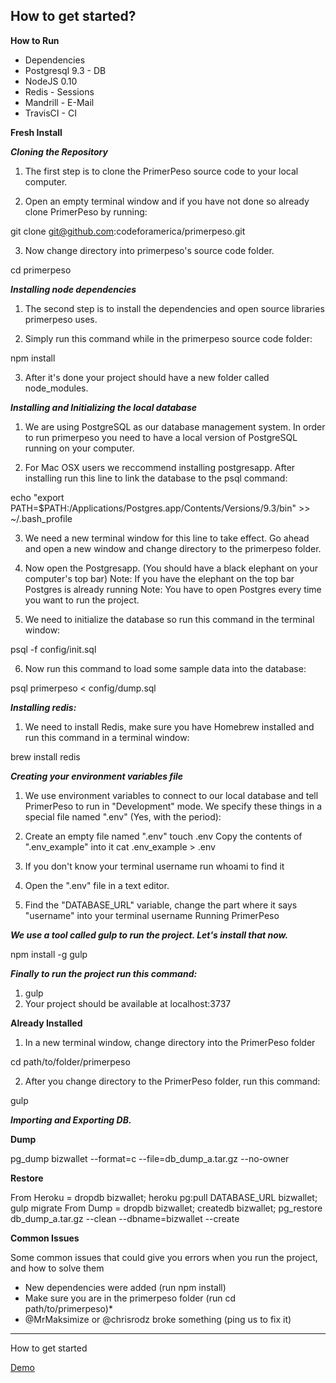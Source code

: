 ## How to get started?

**How to Run**

* Dependencies
* Postgresql 9.3 - DB
* NodeJS 0.10
* Redis - Sessions
* Mandrill - E-Mail
* TravisCI - CI


**Fresh Install**

***Cloning the Repository***

1. The first step is to clone the PrimerPeso source code to your local computer.

2. Open an empty terminal window and if you have not done so already clone PrimerPeso by running:

git clone git@github.com:codeforamerica/primerpeso.git

3. Now change directory into primerpeso's source code folder.

cd primerpeso

***Installing node dependencies***

1. The second step is to install the dependencies and open source libraries primerpeso uses.

2. Simply run this command while in the primerpeso source code folder:

npm install

3. After it's done your project should have a new folder called node_modules.

***Installing and Initializing the local database***

1. We are using PostgreSQL as our database management system. In order to run primerpeso you need to have a local version of PostgreSQL running on your computer.

2. For Mac OSX users we reccommend installing postgresapp. After installing run this line to link the database to the psql command:

echo "export PATH=$PATH:/Applications/Postgres.app/Contents/Versions/9.3/bin" >> ~/.bash_profile

3. We need a new terminal window for this line to take effect. Go ahead and open a new window and change directory to the primerpeso folder.

4. Now open the Postgresapp. (You should have a black elephant on your computer's top bar) Note: If you have the elephant on the top bar Postgres is already running Note: You have to open Postgres every time you want to run the project.

5. We need to initialize the database so run this command in the terminal window:

psql -f config/init.sql

6. Now run this command to load some sample data into the database:

psql primerpeso < config/dump.sql

***Installing redis:***

1. We need to install Redis, make sure you have Homebrew installed and run this command in a terminal window:

brew install redis

***Creating your environment variables file***

1. We use environment variables to connect to our local database and tell PrimerPeso to run in "Development" mode. We specify these things in a special file named ".env" (Yes, with the period):

2. Create an empty file named ".env" touch .env
Copy the contents of ".env_example" into it cat .env_example > .env
3. If you don't know your terminal username run whoami to find it
4. Open the ".env" file in a text editor.
5. Find the "DATABASE_URL" variable, change the part where it says "username" into your terminal username
Running PrimerPeso

***We use a tool called gulp to run the project. Let's install that now.***

npm install -g gulp

***Finally to run the project run this command:***

1. gulp
2. Your project should be available at localhost:3737

**Already Installed**

1. In a new terminal window, change directory into the PrimerPeso folder

cd path/to/folder/primerpeso

2. After you change directory to the PrimerPeso folder, run this command:

gulp

***Importing and Exporting DB.***

**Dump**

pg_dump bizwallet --format=c --file=db_dump_a.tar.gz --no-owner

**Restore**

From Heroku = dropdb bizwallet; heroku pg:pull DATABASE_URL bizwallet; gulp migrate
From Dump = dropdb bizwallet; createdb bizwallet; pg_restore db_dump_a.tar.gz --clean --dbname=bizwallet --create

**Common Issues**

Some common issues that could give you errors when you run the project, and how to solve them

* New dependencies were added (run npm install)
* Make sure you are in the primerpeso folder (run cd path/to/primerpeso)*
* @MrMaksimize or @chrisrodz broke something (ping us to fix it)


----

How to get started

[Demo](https://www.youtube.com/watch?v=XR3NhLlrdmM)
